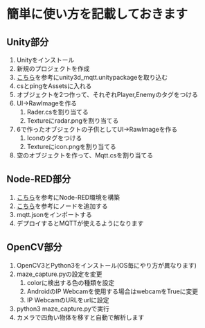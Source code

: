 # 簡単に使い方を記載しておきます
## Unity部分
1. Unityをインストール
1. 新規のプロジェクトを作成
1. [こちら](https://qiita.com/syuhei/items/0e751a8dfaef941cf46b)を参考にunity3d_mqtt.unitypackageを取り込む
1. csとpingをAssetsに入れる
1. オブジェクトを2つ作って、それぞれPlayer,Enemyのタグをつける
1. UI->RawImageを作る
    1. Rader.csを割り当てる
    1. Textureにradar.pngを割り当てる
1. 6で作ったオブジェクトの子供としてUI->RawImageを作る
    1. Iconのタグをつける
    1. Textureにicon.pngを割り当てる
1. 空のオブジェクトを作って、Mqtt.csを割り当てる
## Node-RED部分
1. [こちら](https://nodered.jp/docs/getting-started/installation)を参考にNode-RED環境を構築
1. [こちら](https://qiita.com/zuhito/items/d8ac0f602e0f09b02eac)を参考にノードを追加する
1. mqtt.jsonをインポートする
1. デプロイするとMQTTが使えるようになります
## OpenCV部分
1. OpenCV3とPython3をインストール(OS毎にやり方が異なります)
1. maze_capture.pyの設定を変更
    1. colorに検出する色の種類を設定
    1. AndroidのIP Webcamを使用する場合はwebcamをTrueに変更
    1. IP WebcamのURLをurlに設定
1. python3 maze_capture.pyで実行
1. カメラで四角い物体を移すと自動で解析します
